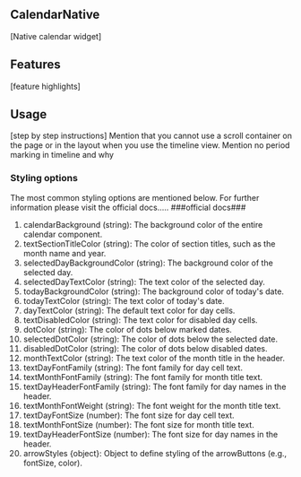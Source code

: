 ## CalendarNative
[Native calendar widget]

## Features
[feature highlights]

## Usage
[step by step instructions]
Mention that you cannot use a scroll container on the page or in the layout when you use the timeline view.
Mention no period marking in timeline and why

### Styling options
The most common styling options are mentioned below. For further information please visit the official docs..... ###official docs###
1.	calendarBackground (string): The background color of the entire calendar component.
2.	textSectionTitleColor (string): The color of section titles, such as the month name and year.
4.	selectedDayBackgroundColor (string): The background color of the selected day.
5.	selectedDayTextColor (string): The text color of the selected day.
6.	todayBackgroundColor (string): The background color of today's date.
7.	todayTextColor (string): The text color of today's date.
8.	dayTextColor (string): The default text color for day cells.
9.	textDisabledColor (string): The text color for disabled day cells.
10.	dotColor (string): The color of dots below marked dates.
11.	selectedDotColor (string): The color of dots below the selected date.
12.	disabledDotColor (string): The color of dots below disabled dates.
13.	monthTextColor (string): The text color of the month title in the header.
14. textDayFontFamily (string): The font family for day cell text.
15. textMonthFontFamily (string): The font family for month title text.
16.	textDayHeaderFontFamily (string): The font family for day names in the header.
17.	textMonthFontWeight (string): The font weight for the month title text.
18.	textDayFontSize (number): The font size for day cell text.
19.	textMonthFontSize (number): The font size for month title text.
20.	textDayHeaderFontSize (number): The font size for day names in the header.
21. arrowStyles {object}: Object to define styling of the arrowButtons (e.g., fontSize, color).
